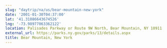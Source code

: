 ```yaml
---
slug: "daytrip/na/us/bear-mountain-new-york"
date: '2001-01-30T04:37:00'
lat: '41.31086643674526'
lng: '-73.98977063362122'
location: Palisades Parkway or Route 9W North, Bear Mountain, NY 10911
external_url: https://parks.ny.gov/parks/13/details.aspx
title: Bear Mountain, New York
---
```



